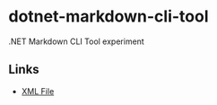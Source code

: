# dotnet-markdown-cli-tool
.NET Markdown CLI Tool experiment



## Links

- [XML File](https://docs.microsoft.com/en-us/dotnet/csharp/programming-guide/xmldoc/processing-the-xml-file)